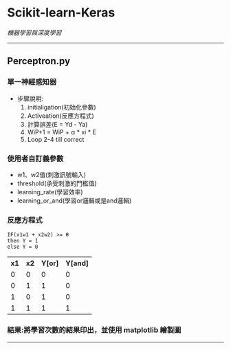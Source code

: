 # Scikit-learn-Keras
*機器學習與深度學習*
* * *
## Perceptron.py
### 單一神經感知器
* 步驟說明:
  1. initialigation(初始化參數)
  2. Activeation(反應方程式)
  3. 計算誤差(E = Yd - Ya)
  4. WiP+1 = WiP + α * xi * E
  5. Loop 2-4 till correct

### 使用者自訂義參數
* w1、w2值(刺激訊號輸入)
* threshold(承受刺激的門檻值)
* learning_rate(學習效率)
* learning_or_and(學習or邏輯或是and邏輯)

### 反應方程式
    IF(x1w1 + x2w2) >= θ
    then Y = 1
    else Y = 0

<table>
    <tr>
        <th>x1</th><th>x2</th><th>Y[or]</th><th>Y[and]</th>
    </tr>
    <tr>
      <td>0</td><td>0</td><td>0</td><td>0</td>
    </tr>
    <tr>
      <td>0</td><td>1</td><td>1</td><td>0</td>
    </tr>
    <tr>
      <td>1</td><td>0</td><td>1</td><td>0</td>
    </tr>
    <tr>
      <td>1</td><td>1</td><td>1</td><td>1</td>
    </tr>
</table>

### 結果:將學習次數的結果印出，並使用 matplotlib 繪製圖
* * *

